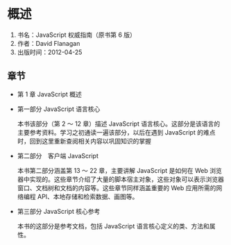# 概述

1. 书名：JavaScript 权威指南（原书第 6 版）
2. 作者：David Flanagan
3. 出版时间：2012-04-25

## 章节

- 第 1 章 JavaScript 概述

- 第一部分 JavaScript 语言核心

  本书该部分（第 2 ～ 12 章）描述 JavaScript 语言核心。这部分是该语言的主要参考资料。学习之初通读一遍该部分，以后在遇到 JavaScript 的难点时，回到这里重新查阅相关内容以巩固知识的掌握

- 第二部分　客户端 JavaScript

  本书第二部分涵盖第 13 ～ 22 章，主要讲解 JavaScript 是如何在 Web 浏览器中实现的。这些章节介绍了大量的脚本宿主对象，这些对象可以表示浏览器窗口、文档树和文档的内容等。这些章节同样涵盖重要的 Web 应用所需的网络编程 API、本地存储和检索数据、画图等。

- 第三部分 JavaScript 核心参考

  本书的这部分是参考文档，包括 JavaScript 语言核心定义的类、方法和属性。
